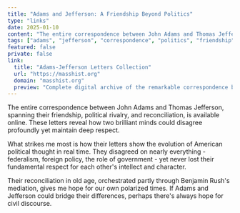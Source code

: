 ```yaml
---
title: "Adams and Jefferson: A Friendship Beyond Politics"
type: "links"
date: 2025-01-10
content: "The entire correspondence between John Adams and Thomas Jefferson, spanning their friendship, political rivalry, and reconciliation, is available online. These letters reveal how two brilliant minds could disagree profoundly yet maintain deep respect."
tags: ["adams", "jefferson", "correspondence", "politics", "friendship"]
featured: false
private: false
link:
  title: "Adams-Jefferson Letters Collection"
  url: "https://masshist.org"
  domain: "masshist.org"
  preview: "Complete digital archive of the remarkable correspondence between America's second and third presidents, covering 50 years of American history through their personal exchanges."
---
```


The entire correspondence between John Adams and Thomas Jefferson, spanning their friendship, political rivalry, and reconciliation, is available online. These letters reveal how two brilliant minds could disagree profoundly yet maintain deep respect.

What strikes me most is how their letters show the evolution of American political thought in real time. They disagreed on nearly everything - federalism, foreign policy, the role of government - yet never lost their fundamental respect for each other's intellect and character.

Their reconciliation in old age, orchestrated partly through Benjamin Rush's mediation, gives me hope for our own polarized times. If Adams and Jefferson could bridge their differences, perhaps there's always hope for civil discourse.